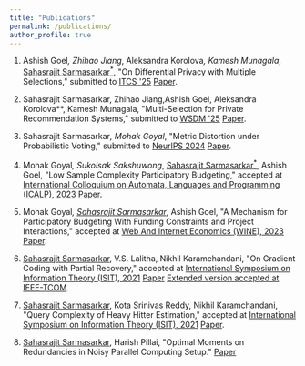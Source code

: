 ```yaml
---
title: "Publications"
permalink: /publications/
author_profile: true
---
```


<!-- 1. S. Sarmasarkar, K.S. Reddy and N. Karamchandani  "Query Complexity of Heavy-Hitter distribution", International Symposium on Information Theory, 2021 [[Paper]](https://arxiv.org/abs/2005.14425)

2. S. Sarmasarkar, V.Lalitha and N. Karamchandani "On Gradient Coding with Partial Recovery", International Symposium on Information Theory, 2021 [[Paper]](https://arxiv.org/abs/2102.10163)

 -->
1. Ashish Goel<sup>*</sup>, Zhihao Jiang<sup>*</sup>, Aleksandra Korolova<sup>*</sup>, Kamesh Munagala<sup>*</sup>, <u>Sahasrajit Sarmasarkar<sup>*</sup></u>, "On Differential Privacy with Multiple Selections," submitted to [ITCS '25](http://itcs-conf.org/) [Paper](https://arxiv.org/abs/2407.14641).

2.  Sahasrajit Sarmasarkar, Zhihao Jiang,Ashish Goel, Aleksandra Korolova**, Kamesh Munagala, "Multi-Selection for Private Recommendation Systems," submitted to [WSDM '25](https://www.wsdm-conference.org/2025/) [Paper](https://drive.google.com/file/d/1qE1O2IMk8NjvMG_4jZIUqcdPhbB6Aoai/view?usp=sharing).

3. Sahasrajit Sarmasarkar<sup>*</sup>, Mohak Goyal<sup>*</sup>, "Metric Distortion under Probabilistic Voting," submitted to [NeurIPS 2024](https://neurips.cc/) [Paper](https://arxiv.org/abs/2405.14223).

4. Mohak Goyal<sup>*</sup>, Sukolsak Sakshuwong<sup>*</sup>, <u>Sahasrajit Sarmasarkar<sup>*</sup></u>, Ashish Goel, "Low Sample Complexity Participatory Budgeting," accepted at [International Colloquium on Automata, Languages and Programming (ICALP), 2023](https://icalp2023.cs.upb.de/) [Paper](https://arxiv.org/abs/2302.05810).

5. Mohak Goyal<sup>*</sup>, <u>Sahasrajit Sarmasarkar<sup>*</sup></u>, Ashish Goel, "A Mechanism for Participatory Budgeting With Funding Constraints and Project Interactions," accepted at [Web And Internet Economics (WINE), 2023](https://wine2023.shanghaitech.edu.cn/) [Paper](https://arxiv.org/pdf/2305.11296.pdf).

6. <u>Sahasrajit Sarmasarkar</u>, V.S. Lalitha, Nikhil Karamchandani, "On Gradient Coding with Partial Recovery," accepted at [International Symposium on Information Theory (ISIT), 2021](https://2021.ieee-isit.org/) [Paper](https://arxiv.org/abs/2102.10163) [Extended version accepted at IEEE-TCOM](https://ieeexplore.ieee.org/xpl/RecentIssue.jsp?punumber=26).

7. <u>Sahasrajit Sarmasarkar</u>, Kota Srinivas Reddy, Nikhil Karamchandani, "Query Complexity of Heavy Hitter Estimation," accepted at [International Symposium on Information Theory (ISIT), 2021](https://2021.ieee-isit.org/) [Paper](https://arxiv.org/pdf/2005.14425.pdf).

8. <u>Sahasrajit Sarmasarkar</u>, Harish Pillai, "Optimal Moments on Redundancies in Noisy Parallel Computing Setup." [Paper](https://arxiv.org/abs/2402.12584)
